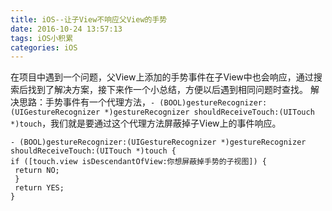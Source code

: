 ```yaml
---
title: iOS--让子View不响应父View的手势
date: 2016-10-24 13:57:13
tags: iOS小积累
categories: iOS
---
```


在项目中遇到一个问题，父View上添加的手势事件在子View中也会响应，通过搜索后找到了解决方案，接下来作一个小总结，方便以后遇到相同问题时查找。
解决思路：手势事件有一个代理方法，`- (BOOL)gestureRecognizer:(UIGestureRecognizer *)gestureRecognizer shouldReceiveTouch:(UITouch *)touch`，我们就是要通过这个代理方法屏蔽掉子View上的事件响应。

    - (BOOL)gestureRecognizer:(UIGestureRecognizer *)gestureRecognizer shouldReceiveTouch:(UITouch *)touch {
    if ([touch.view isDescendantOfView:你想屏蔽掉手势的子视图]) {
     return NO;
     }
     return YES;
    } 

